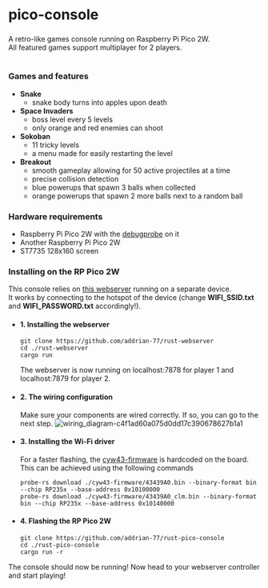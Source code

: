 # pico-console
###
A retro-like games console running on Raspberry Pi Pico 2W.
<br>
All featured games support multiplayer for 2 players.
#

### **Games and features**
- **Snake**
    - snake body turns into apples upon death
- **Space Invaders**
    - boss level every 5 levels
    - only orange and red enemies can shoot
- **Sokoban**
    - 11 tricky levels
    - a menu made for easily restarting the level
- **Breakout**
    - smooth gameplay allowing for 50 active projectiles at a time
    - precise collision detection
    - blue powerups that spawn 3 balls when collected
    - orange powerups that spawn 2 more balls next to a random ball
 

### **Hardware requirements**
- Raspberry Pi Pico 2W with the [debugprobe](https://github.com/raspberrypi/debugprobe/releases/tag/debugprobe-v2.2.2) on it
- Another Raspberry Pi Pico 2W
- ST7735 128x160 screen

### Installing on the RP Pico 2W
This console relies on [this webserver](https://github.com/addrian-77/rust-webserver) running on a separate device. 
<br>
It works by connecting to the hotspot of the device (change **WIFI_SSID.txt** and **WIFI_PASSWORD.txt** accordingly!).
- #### 1. Installing the webserver
  ```
  git clone https://github.com/addrian-77/rust-webserver
  cd ./rust-webserver
  cargo run
  ```
  The webserver is now running on localhost:7878 for player 1 and localhost:7879 for player 2.
- #### 2. The wiring configuration
  Make sure your components are wired correctly. If so, you can go to the next step.
  ![wiring_diagram-c4f1ad60a075d0dd17c390678627b1a1](https://github.com/user-attachments/assets/fea0777e-5f57-4f19-85fb-2254e71713cc)
- #### 3. Installing the Wi-Fi driver
  For a faster flashing, the [cyw43-firmware](https://github.com/embassy-rs/embassy/tree/main/cyw43-firmware) is hardcoded on the board.
  This can be achieved using the following commands
  ```
  probe-rs download ./cyw43-firmware/43439A0.bin --binary-format bin --chip RP235x --base-address 0x10100000
  probe-rs download ./cyw43-firmware/43439A0_clm.bin --binary-format bin --chip RP235x --base-address 0x10140000
  ```
- #### 4. Flashing the RP Pico 2W
  ```
  git clone https://github.com/addrian-77/rust-pico-console
  cd ./rust-pico-console
  cargo run -r
  ```
The console should now be running! Now head to your webserver controller and start playing!
